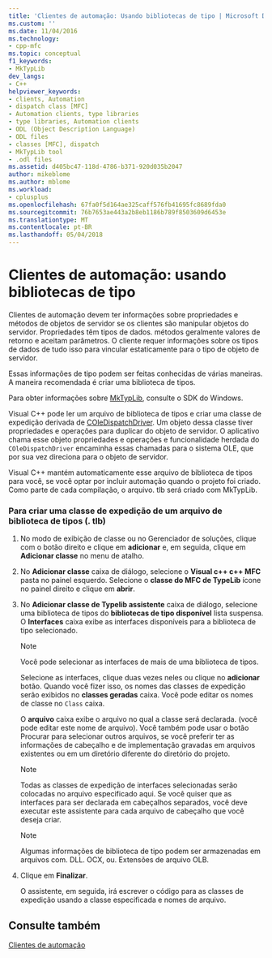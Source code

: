 ```yaml
---
title: 'Clientes de automação: Usando bibliotecas de tipo | Microsoft Docs'
ms.custom: ''
ms.date: 11/04/2016
ms.technology:
- cpp-mfc
ms.topic: conceptual
f1_keywords:
- MkTypLib
dev_langs:
- C++
helpviewer_keywords:
- clients, Automation
- dispatch class [MFC]
- Automation clients, type libraries
- type libraries, Automation clients
- ODL (Object Description Language)
- ODL files
- classes [MFC], dispatch
- MkTypLib tool
- .odl files
ms.assetid: d405bc47-118d-4786-b371-920d035b2047
author: mikeblome
ms.author: mblome
ms.workload:
- cplusplus
ms.openlocfilehash: 67fa0f5d164ae325caff576fb41695fc8689fda0
ms.sourcegitcommit: 76b7653ae443a2b8eb1186b789f8503609d6453e
ms.translationtype: MT
ms.contentlocale: pt-BR
ms.lasthandoff: 05/04/2018
---
```

# <a name="automation-clients-using-type-libraries"></a>Clientes de automação: usando bibliotecas de tipo
Clientes de automação devem ter informações sobre propriedades e métodos de objetos de servidor se os clientes são manipular objetos do servidor. Propriedades têm tipos de dados. métodos geralmente valores de retorno e aceitam parâmetros. O cliente requer informações sobre os tipos de dados de tudo isso para vincular estaticamente para o tipo de objeto de servidor.  
  
 Essas informações de tipo podem ser feitas conhecidas de várias maneiras. A maneira recomendada é criar uma biblioteca de tipos.  
  
 Para obter informações sobre [MkTypLib](http://msdn.microsoft.com/library/windows/desktop/aa366797), consulte o SDK do Windows.  
  
 Visual C++ pode ler um arquivo de biblioteca de tipos e criar uma classe de expedição derivada de [COleDispatchDriver](../mfc/reference/coledispatchdriver-class.md). Um objeto dessa classe tiver propriedades e operações para duplicar do objeto de servidor. O aplicativo chama esse objeto propriedades e operações e funcionalidade herdada do `COleDispatchDriver` encaminha essas chamadas para o sistema OLE, que por sua vez direciona para o objeto de servidor.  
  
 Visual C++ mantém automaticamente esse arquivo de biblioteca de tipos para você, se você optar por incluir automação quando o projeto foi criado. Como parte de cada compilação, o arquivo. tlb será criado com MkTypLib.  
  
### <a name="to-create-a-dispatch-class-from-a-type-library-tlb-file"></a>Para criar uma classe de expedição de um arquivo de biblioteca de tipos (. tlb)  
  
1.  No modo de exibição de classe ou no Gerenciador de soluções, clique com o botão direito e clique em **adicionar** e, em seguida, clique em **Adicionar classe** no menu de atalho.  
  
2.  No **Adicionar classe** caixa de diálogo, selecione o **Visual c++ c++ MFC** pasta no painel esquerdo. Selecione o **classe do MFC de TypeLib** ícone no painel direito e clique em **abrir**.  
  
3.  No **Adicionar classe de Typelib assistente** caixa de diálogo, selecione uma biblioteca de tipos do **bibliotecas de tipo disponível** lista suspensa. O **Interfaces** caixa exibe as interfaces disponíveis para a biblioteca de tipo selecionado.  
  
    > [!NOTE]
    >  Você pode selecionar as interfaces de mais de uma biblioteca de tipos.  
  
     Selecione as interfaces, clique duas vezes neles ou clique no **adicionar** botão. Quando você fizer isso, os nomes das classes de expedição serão exibidos no **classes geradas** caixa. Você pode editar os nomes de classe no `Class` caixa.  
  
     O **arquivo** caixa exibe o arquivo no qual a classe será declarada. (você pode editar este nome de arquivo). Você também pode usar o botão Procurar para selecionar outros arquivos, se você preferir ter as informações de cabeçalho e de implementação gravadas em arquivos existentes ou em um diretório diferente do diretório do projeto.  
  
    > [!NOTE]
    >  Todas as classes de expedição de interfaces selecionadas serão colocadas no arquivo especificado aqui. Se você quiser que as interfaces para ser declarada em cabeçalhos separados, você deve executar este assistente para cada arquivo de cabeçalho que você deseja criar.  
  
    > [!NOTE]
    >  Algumas informações de biblioteca de tipo podem ser armazenadas em arquivos com. DLL. OCX, ou. Extensões de arquivo OLB.  
  
4.  Clique em **Finalizar**.  
  
     O assistente, em seguida, irá escrever o código para as classes de expedição usando a classe especificada e nomes de arquivo.  
  
## <a name="see-also"></a>Consulte também  
 [Clientes de automação](../mfc/automation-clients.md)

